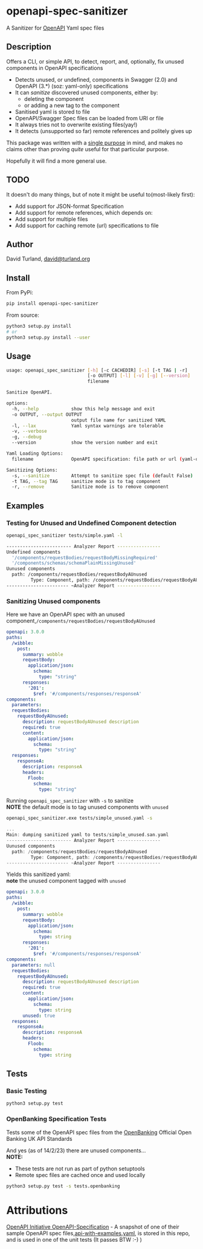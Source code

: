# openapi-spec-sanitizer

A Sanitizer for [OpenAPI](https://www.openapis.org/) Yaml spec files

## Description

Offers a CLI, or simple API, to detect, report, and, optionally, fix unused components in OpenAPI specifications

* Detects unused, or undefined, components in Swagger (2.0) and OpenAPI (3.*) (soz: yaml-only) specifications
* It can _sanitize_ discovered unused components, either by:
    - deleting the component
    - or adding a new tag to the component
* Sanitised yaml is stored to file
* OpenAPI/Swagger Spec files can be loaded from URI or file
* It always tries not to overwrite existing files(yay!)
* It detects (unsupported so far) remote references and politely gives up

This package was written with a [single purpose](#tests-some-of-the-openbanking-specification) in mind, and makes no claims other than proving _quite_ useful for that particular purpose.

Hopefully it will find a more general use.

## TODO
It doesn't do many things, but of note it might be useful to(most-likely first):
- Add support for JSON-format Specification
- Add support for remote references, which depends on:
- Add support for multiple files
- Add support for caching remote (url) specifications to file

## Author
David Turland, david@turland.org

## Install
From PyPi:
```bash
pip install openapi-spec-sanitizer
```

From source:
```bash
python3 setup.py install 
# or 
python3 setup.py install --user
```

## Usage
```bash
usage: openapi_spec_sanitizer [-h] [-c CACHEDIR] [-s] [-t TAG | -r]
                              [-o OUTPUT] [-l] [-v] [-g] [--version]
                              filename

Sanitize OpenAPI.

options:
  -h, --help            show this help message and exit
  -o OUTPUT, --output OUTPUT
                        output file name for sanitized YAML
  -l, --lax             Yaml syntax warnings are tolerable
  -v, --verbose
  -g, --debug
  --version             show the version number and exit

Yaml Loading Options:
  filename              OpenAPI specification: file path or url (yaml-only)

Sanitizing Options:
  -s, --sanitize        Attempt to sanitize spec file (default False)
  -t TAG, --tag TAG     sanitize mode is to tag component
  -r, --remove          Sanitize mode is to remove component
```

## Examples

### Testing for Unused and Undefined Component detection
```bash
openapi_spec_sanitizer tests/simple.yaml -l
```

```bash
------------------------ Analyzer Report ----------------
Undefined components
  '/components/requestBodies/requestBodyMissingRequired'
  '/components/schemas/schemaPlainMissingUnused'
Uunused components
  path: /components/requestBodies/requestBodyAUnused
         Type: Component, path: /components/requestBodies/requestBodyAUnused, line: 15, is component? True, is declared? True, is required? False
----------------------- ~Analyzer Report ----------------
```

### Sanitizing Unused components

Here we have an OpenAPI spec with an unused component,`/components/requestBodies/requestBodyAUnused`
```yaml
openapi: 3.0.0
paths:
  /wibble:
    post:
      summary: wobble
      requestBody:
        application/json:
          schema:
            type: "string"
      responses:
        '201':
          $ref: '#/components/responses/responseA'
components:
  parameters:
  requestBodies:
    requestBodyAUnused:
      description: requestBodyAUnused description
      required: true
      content:
        application/json:
          schema:
            type: "string"
  responses:
    responseA:
      description: responseA
      headers:
        Floob:
          schema:
            type: "string"
```

Running `openapi_spec_sanitizer` with `-s` to sanitize  
**NOTE** the default mode is to tag unused components with `unused`
```bash
openapi_spec_sanitizer.exe tests/simple_unused.yaml -s
```

```cpp
...
Main: dumping sanitized yaml to tests/simple_unused.san.yaml
------------------------ Analyzer Report ----------------
Uunused components
  path: /components/requestBodies/requestBodyAUnused
         Type: Component, path: /components/requestBodies/requestBodyAUnused, line: 17, is component? True, is declared? True, is required? False
----------------------- ~Analyzer Report ----------------
```

Yields this sanitized yaml:  
**note** the unused component tagged with `unused`
```yaml
openapi: 3.0.0
paths:
  /wibble:
    post:
      summary: wobble
      requestBody:
        application/json:
          schema:
            type: string
      responses:
        '201':
          $ref: '#/components/responses/responseA'
components:
  parameters: null
  requestBodies:
    requestBodyAUnused:
      description: requestBodyAUnused description
      required: true
      content:
        application/json:
          schema:
            type: string
      unused: true
  responses:
    responseA:
      description: responseA
      headers:
        Floob:
          schema:
            type: string
```

## Tests

### Basic Testing

```bash
python3 setup.py test
```

### OpenBanking Specification Tests
Tests some of the OpenAPI spec files from the [OpenBanking](https://github.com/OpenBankingUK) Official Open Banking UK API Standards  

And yes (as of 14/2/23) there are unused components...  
**NOTE:**
- These tests are not run as part of python setuptools 
- Remote spec files are cached once and used locally
```bash
python3 setup.py test -s tests.openbanking
```
# Attributions
[OpenAPI Initiative OpenAPI-Specification](https://github.com/OAI/OpenAPI-Specification) - A snapshot of one of their sample OpenAPI spec files,[api-with-examples.yaml](https://raw.githubusercontent.com/OAI/OpenAPI-Specification/main/examples/v3.0/api-with-examples.yaml), is stored in this repo, and 
is used in one of the unit tests (It passes BTW :-) )
